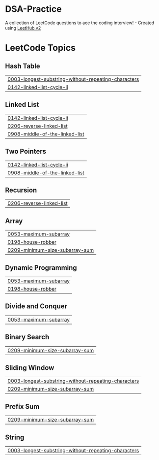 # DSA-Practice
A collection of LeetCode questions to ace the coding interview! - Created using [LeetHub v2](https://github.com/arunbhardwaj/LeetHub-2.0)

<!---LeetCode Topics Start-->
# LeetCode Topics
## Hash Table
|  |
| ------- |
| [0003-longest-substring-without-repeating-characters](https://github.com/Nehasunal/DSA-Practice/tree/master/0003-longest-substring-without-repeating-characters) |
| [0142-linked-list-cycle-ii](https://github.com/Nehasunal/DSA-Practice/tree/master/0142-linked-list-cycle-ii) |
## Linked List
|  |
| ------- |
| [0142-linked-list-cycle-ii](https://github.com/Nehasunal/DSA-Practice/tree/master/0142-linked-list-cycle-ii) |
| [0206-reverse-linked-list](https://github.com/Nehasunal/DSA-Practice/tree/master/0206-reverse-linked-list) |
| [0908-middle-of-the-linked-list](https://github.com/Nehasunal/DSA-Practice/tree/master/0908-middle-of-the-linked-list) |
## Two Pointers
|  |
| ------- |
| [0142-linked-list-cycle-ii](https://github.com/Nehasunal/DSA-Practice/tree/master/0142-linked-list-cycle-ii) |
| [0908-middle-of-the-linked-list](https://github.com/Nehasunal/DSA-Practice/tree/master/0908-middle-of-the-linked-list) |
## Recursion
|  |
| ------- |
| [0206-reverse-linked-list](https://github.com/Nehasunal/DSA-Practice/tree/master/0206-reverse-linked-list) |
## Array
|  |
| ------- |
| [0053-maximum-subarray](https://github.com/Nehasunal/DSA-Practice/tree/master/0053-maximum-subarray) |
| [0198-house-robber](https://github.com/Nehasunal/DSA-Practice/tree/master/0198-house-robber) |
| [0209-minimum-size-subarray-sum](https://github.com/Nehasunal/DSA-Practice/tree/master/0209-minimum-size-subarray-sum) |
## Dynamic Programming
|  |
| ------- |
| [0053-maximum-subarray](https://github.com/Nehasunal/DSA-Practice/tree/master/0053-maximum-subarray) |
| [0198-house-robber](https://github.com/Nehasunal/DSA-Practice/tree/master/0198-house-robber) |
## Divide and Conquer
|  |
| ------- |
| [0053-maximum-subarray](https://github.com/Nehasunal/DSA-Practice/tree/master/0053-maximum-subarray) |
## Binary Search
|  |
| ------- |
| [0209-minimum-size-subarray-sum](https://github.com/Nehasunal/DSA-Practice/tree/master/0209-minimum-size-subarray-sum) |
## Sliding Window
|  |
| ------- |
| [0003-longest-substring-without-repeating-characters](https://github.com/Nehasunal/DSA-Practice/tree/master/0003-longest-substring-without-repeating-characters) |
| [0209-minimum-size-subarray-sum](https://github.com/Nehasunal/DSA-Practice/tree/master/0209-minimum-size-subarray-sum) |
## Prefix Sum
|  |
| ------- |
| [0209-minimum-size-subarray-sum](https://github.com/Nehasunal/DSA-Practice/tree/master/0209-minimum-size-subarray-sum) |
## String
|  |
| ------- |
| [0003-longest-substring-without-repeating-characters](https://github.com/Nehasunal/DSA-Practice/tree/master/0003-longest-substring-without-repeating-characters) |
<!---LeetCode Topics End-->